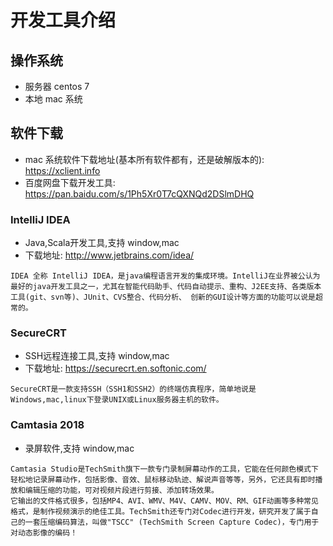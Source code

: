 # 开发工具介绍

## 操作系统
- 服务器  centos 7
- 本地  mac 系统

## 软件下载
- mac 系统软件下载地址(基本所有软件都有，还是破解版本的): https://xclient.info
- 百度网盘下载开发工具: https://pan.baidu.com/s/1Ph5Xr0T7cQXNQd2DSlmDHQ

### IntelliJ IDEA
-  Java,Scala开发工具,支持 window,mac
- 下载地址: http://www.jetbrains.com/idea/

```
IDEA 全称 IntelliJ IDEA，是java编程语言开发的集成环境。IntelliJ在业界被公认为最好的java开发工具之一，尤其在智能代码助手、代码自动提示、重构、J2EE支持、各类版本工具(git、svn等)、JUnit、CVS整合、代码分析、 创新的GUI设计等方面的功能可以说是超常的。
```

### SecureCRT
-  SSH远程连接工具,支持 window,mac
- 下载地址: https://securecrt.en.softonic.com/
```
SecureCRT是一款支持SSH（SSH1和SSH2）的终端仿真程序，简单地说是Windows,mac,linux下登录UNIX或Linux服务器主机的软件。

```

### Camtasia 2018 
- 录屏软件,支持 window,mac

```
Camtasia Studio是TechSmith旗下一款专门录制屏幕动作的工具，它能在任何颜色模式下轻松地记录屏幕动作，包括影像、音效、鼠标移动轨迹、解说声音等等，另外，它还具有即时播放和编辑压缩的功能，可对视频片段进行剪接、添加转场效果。
它输出的文件格式很多，包括MP4、AVI、WMV、M4V、CAMV、MOV、RM、GIF动画等多种常见格式，是制作视频演示的绝佳工具。TechSmith还专门对Codec进行开发，研究开发了属于自己的一套压缩编码算法，叫做"TSCC" (TechSmith Screen Capture Codec)，专门用于对动态影像的编码！
```
